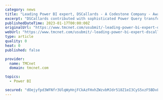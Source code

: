 ```yaml
---
category: news
title: "Leading Power BI expert, DSCallards - A Codestone Company - Awarded 'Gold' for Innovation at Oxfordshire County Council"
excerpt: "DSCallards contributed with sophisticated Power Query transformations in Microsoft Power BI to ensure accurate output was provided. The project was designed to show improvements that children and families experienced in their interactions with social care provision,"
publishedDateTime: 2023-01-17T00:00:00Z
originalUrl: "https://www.tmcnet.com/usubmit/-leading-power-bi-expert-dscallards-codestone-company-awarded-/2023/01/17/9743687.htm"
webUrl: "https://www.tmcnet.com/usubmit/-leading-power-bi-expert-dscallards-codestone-company-awarded-/2023/01/17/9743687.htm"
type: article
quality: 0
heat: 0
published: false

provider:
  name: TMCnet
  domain: tmcnet.com

topics:
  - Power BI

secured: "dOejyfpd3WFNfr3UlqWyHnjFCkAzFHxhZWzvbMJdr518Z1eI3CyS5xzF5BDvLVLm5y7D8qQ9E5rnZoQy7xcj43s3+/IN704SGPyP7hEP3j/sF6d6akCuuVZUp93DAVXyLFIbtYZ+sAOichNHHTLbxNZWICM4wdIrvNU0o1k43wBl3XodGREl0r9ZDxkBQwKX3hG4RkHRMuH02tRqtqOexND0x9fR5plezHOy2KAj1mJOsXa6uFpzzlFXbr9nwjdAzXt+OIZW/46QMkjQ6t6SfezuiGa5vzYsjBOBIRD6klYLi4kO117Qew/LGkkbwunndZkZ5IVaVnNjQz0de92+Mlguwj1wJEjkdcivaKAzUxI=;6s23ek9TVSRdQDX3KVAJYw=="
---
```


